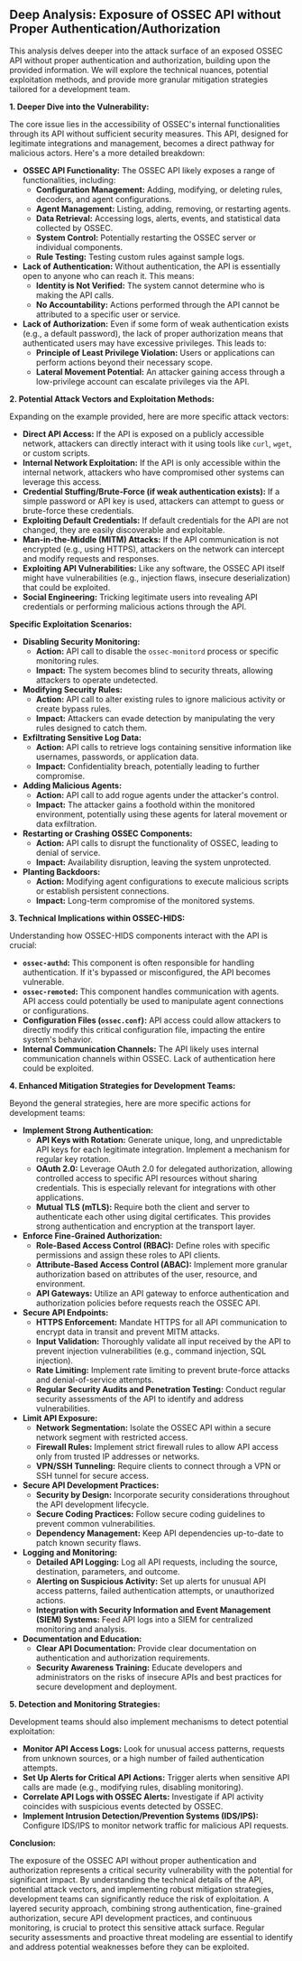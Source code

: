 ## Deep Analysis: Exposure of OSSEC API without Proper Authentication/Authorization

This analysis delves deeper into the attack surface of an exposed OSSEC API without proper authentication and authorization, building upon the provided information. We will explore the technical nuances, potential exploitation methods, and provide more granular mitigation strategies tailored for a development team.

**1. Deeper Dive into the Vulnerability:**

The core issue lies in the accessibility of OSSEC's internal functionalities through its API without sufficient security measures. This API, designed for legitimate integrations and management, becomes a direct pathway for malicious actors. Here's a more detailed breakdown:

* **OSSEC API Functionality:** The OSSEC API likely exposes a range of functionalities, including:
    * **Configuration Management:**  Adding, modifying, or deleting rules, decoders, and agent configurations.
    * **Agent Management:** Listing, adding, removing, or restarting agents.
    * **Data Retrieval:** Accessing logs, alerts, events, and statistical data collected by OSSEC.
    * **System Control:** Potentially restarting the OSSEC server or individual components.
    * **Rule Testing:**  Testing custom rules against sample logs.
* **Lack of Authentication:** Without authentication, the API is essentially open to anyone who can reach it. This means:
    * **Identity is Not Verified:** The system cannot determine who is making the API calls.
    * **No Accountability:** Actions performed through the API cannot be attributed to a specific user or service.
* **Lack of Authorization:** Even if some form of weak authentication exists (e.g., a default password), the lack of proper authorization means that authenticated users may have excessive privileges. This leads to:
    * **Principle of Least Privilege Violation:**  Users or applications can perform actions beyond their necessary scope.
    * **Lateral Movement Potential:**  An attacker gaining access through a low-privilege account can escalate privileges via the API.

**2. Potential Attack Vectors and Exploitation Methods:**

Expanding on the example provided, here are more specific attack vectors:

* **Direct API Access:** If the API is exposed on a publicly accessible network, attackers can directly interact with it using tools like `curl`, `wget`, or custom scripts.
* **Internal Network Exploitation:** If the API is only accessible within the internal network, attackers who have compromised other systems can leverage this access.
* **Credential Stuffing/Brute-Force (if weak authentication exists):** If a simple password or API key is used, attackers can attempt to guess or brute-force these credentials.
* **Exploiting Default Credentials:** If default credentials for the API are not changed, they are easily discoverable and exploitable.
* **Man-in-the-Middle (MITM) Attacks:** If the API communication is not encrypted (e.g., using HTTPS), attackers on the network can intercept and modify requests and responses.
* **Exploiting API Vulnerabilities:**  Like any software, the OSSEC API itself might have vulnerabilities (e.g., injection flaws, insecure deserialization) that could be exploited.
* **Social Engineering:**  Tricking legitimate users into revealing API credentials or performing malicious actions through the API.

**Specific Exploitation Scenarios:**

* **Disabling Security Monitoring:**
    * **Action:**  API call to disable the `ossec-monitord` process or specific monitoring rules.
    * **Impact:**  The system becomes blind to security threats, allowing attackers to operate undetected.
* **Modifying Security Rules:**
    * **Action:**  API call to alter existing rules to ignore malicious activity or create bypass rules.
    * **Impact:**  Attackers can evade detection by manipulating the very rules designed to catch them.
* **Exfiltrating Sensitive Log Data:**
    * **Action:**  API calls to retrieve logs containing sensitive information like usernames, passwords, or application data.
    * **Impact:**  Confidentiality breach, potentially leading to further compromise.
* **Adding Malicious Agents:**
    * **Action:**  API call to add rogue agents under the attacker's control.
    * **Impact:**  The attacker gains a foothold within the monitored environment, potentially using these agents for lateral movement or data exfiltration.
* **Restarting or Crashing OSSEC Components:**
    * **Action:**  API calls to disrupt the functionality of OSSEC, leading to denial of service.
    * **Impact:**  Availability disruption, leaving the system unprotected.
* **Planting Backdoors:**
    * **Action:**  Modifying agent configurations to execute malicious scripts or establish persistent connections.
    * **Impact:**  Long-term compromise of the monitored systems.

**3. Technical Implications within OSSEC-HIDS:**

Understanding how OSSEC-HIDS components interact with the API is crucial:

* **`ossec-authd`:**  This component is often responsible for handling authentication. If it's bypassed or misconfigured, the API becomes vulnerable.
* **`ossec-remoted`:**  This component handles communication with agents. API access could potentially be used to manipulate agent connections or configurations.
* **Configuration Files (`ossec.conf`):**  API access could allow attackers to directly modify this critical configuration file, impacting the entire system's behavior.
* **Internal Communication Channels:** The API likely uses internal communication channels within OSSEC. Lack of authentication here could be exploited.

**4. Enhanced Mitigation Strategies for Development Teams:**

Beyond the general strategies, here are more specific actions for development teams:

* **Implement Strong Authentication:**
    * **API Keys with Rotation:** Generate unique, long, and unpredictable API keys for each legitimate integration. Implement a mechanism for regular key rotation.
    * **OAuth 2.0:**  Leverage OAuth 2.0 for delegated authorization, allowing controlled access to specific API resources without sharing credentials. This is especially relevant for integrations with other applications.
    * **Mutual TLS (mTLS):**  Require both the client and server to authenticate each other using digital certificates. This provides strong authentication and encryption at the transport layer.
* **Enforce Fine-Grained Authorization:**
    * **Role-Based Access Control (RBAC):** Define roles with specific permissions and assign these roles to API clients.
    * **Attribute-Based Access Control (ABAC):** Implement more granular authorization based on attributes of the user, resource, and environment.
    * **API Gateways:** Utilize an API gateway to enforce authentication and authorization policies before requests reach the OSSEC API.
* **Secure API Endpoints:**
    * **HTTPS Enforcement:**  Mandate HTTPS for all API communication to encrypt data in transit and prevent MITM attacks.
    * **Input Validation:**  Thoroughly validate all input received by the API to prevent injection vulnerabilities (e.g., command injection, SQL injection).
    * **Rate Limiting:**  Implement rate limiting to prevent brute-force attacks and denial-of-service attempts.
    * **Regular Security Audits and Penetration Testing:**  Conduct regular security assessments of the API to identify and address vulnerabilities.
* **Limit API Exposure:**
    * **Network Segmentation:**  Isolate the OSSEC API within a secure network segment with restricted access.
    * **Firewall Rules:**  Implement strict firewall rules to allow API access only from trusted IP addresses or networks.
    * **VPN/SSH Tunneling:**  Require clients to connect through a VPN or SSH tunnel for secure access.
* **Secure API Development Practices:**
    * **Security by Design:**  Incorporate security considerations throughout the API development lifecycle.
    * **Secure Coding Practices:**  Follow secure coding guidelines to prevent common vulnerabilities.
    * **Dependency Management:**  Keep API dependencies up-to-date to patch known security flaws.
* **Logging and Monitoring:**
    * **Detailed API Logging:**  Log all API requests, including the source, destination, parameters, and outcome.
    * **Alerting on Suspicious Activity:**  Set up alerts for unusual API access patterns, failed authentication attempts, or unauthorized actions.
    * **Integration with Security Information and Event Management (SIEM) Systems:**  Feed API logs into a SIEM for centralized monitoring and analysis.
* **Documentation and Education:**
    * **Clear API Documentation:**  Provide clear documentation on authentication and authorization requirements.
    * **Security Awareness Training:**  Educate developers and administrators on the risks of insecure APIs and best practices for secure development and deployment.

**5. Detection and Monitoring Strategies:**

Development teams should also implement mechanisms to detect potential exploitation:

* **Monitor API Access Logs:** Look for unusual access patterns, requests from unknown sources, or a high number of failed authentication attempts.
* **Set Up Alerts for Critical API Actions:** Trigger alerts when sensitive API calls are made (e.g., modifying rules, disabling monitoring).
* **Correlate API Logs with OSSEC Alerts:**  Investigate if API activity coincides with suspicious events detected by OSSEC.
* **Implement Intrusion Detection/Prevention Systems (IDS/IPS):**  Configure IDS/IPS to monitor network traffic for malicious API requests.

**Conclusion:**

The exposure of the OSSEC API without proper authentication and authorization represents a critical security vulnerability with the potential for significant impact. By understanding the technical details of the API, potential attack vectors, and implementing robust mitigation strategies, development teams can significantly reduce the risk of exploitation. A layered security approach, combining strong authentication, fine-grained authorization, secure API development practices, and continuous monitoring, is crucial to protect this sensitive attack surface. Regular security assessments and proactive threat modeling are essential to identify and address potential weaknesses before they can be exploited.
